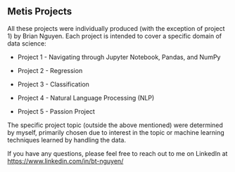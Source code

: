 ## Metis Projects

All these projects were individually produced (with the exception of project 1) by Brian Nguyen. Each project is intended to cover a specific domain of data science:



* Project 1 - Navigating through Jupyter Notebook, Pandas, and NumPy

* Project 2 - Regression

* Project 3 - Classification

* Project 4 - Natural Language Processing (NLP)

* Project 5 - Passion Project




The specific project topic (outside the above mentioned) were determined by myself, primarily chosen due to interest in the topic or machine learning techniques learned by handling the data.

If you have any questions, please feel free to reach out to me on LinkedIn at https://www.linkedin.com/in/bt-nguyen/
